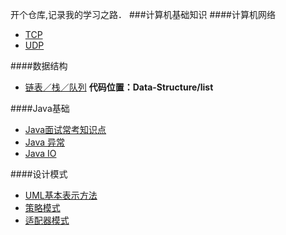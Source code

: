 开个仓库,记录我的学习之路．
###计算机基础知识
####计算机网络
- [TCP](http://www.jianshu.com/p/0c4828e3b100)
- [UDP](http://www.jianshu.com/p/cc2e208ce97c)

####数据结构
- [链表／栈／队列](http://www.jianshu.com/p/d798d8d8ffc6)  **代码位置：Data-Structure/list**

####Java基础
- [Java面试常考知识点](https://github.com/zhaohuXing/JavaKnowledge/tree/master/intern/java/%E9%9D%A2%E8%AF%95%E5%B8%B8%E8%80%83%E7%9F%A5%E8%AF%86%E7%82%B9)
- [Java 异常](http://www.jianshu.com/p/bd9f715afd9f) 
- [Java IO](http://www.jianshu.com/p/79a10fbae737) 

####设计模式
- [UML基本表示方法](http://www.jianshu.com/p/3f5df04b2288)
- [策略模式](https://github.com/zhaohuXing/JavaKnowledge/tree/master/JavaSE/%E5%9F%BA%E7%A1%80%E5%B7%A9%E5%9B%BA%E6%8F%90%E5%8D%87_Effective_Java_Thinking_In_Java/%E7%AC%AC21%E6%9D%A1%EF%BC%9A%E7%94%A8%E5%87%BD%E6%95%B0%E5%AF%B9%E8%B1%A1%E8%A1%A8%E7%A4%BA%E7%AD%96%E7%95%A5)
- [适配器模式](https://github.com/zhaohuXing/JavaKnowledge/tree/master/JavaSE/generic)
